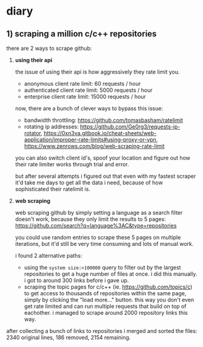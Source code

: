 # diary

## 1) scraping a million c/c++ repositories

there are 2 ways to scrape github:

1. **using their api**

    the issue of using their api is how aggressively they rate limit you.

    - anonymous client rate limit: 60 requests / hour
    - authenticated client rate limit: 5000 requests / hour
    - enterprise client rate limit: 15000 requests / hour

    now, there are a bunch of clever ways to bypass this issue:

    - bandwidth throttling: https://github.com/tomasbasham/ratelimit
    - rotating ip addresses: https://github.com/Ge0rg3/requests-ip-rotator, https://0xn3va.gitbook.io/cheat-sheets/web-application/improper-rate-limits#using-proxy-or-vpn, https://www.zenrows.com/blog/web-scraping-rate-limit

    you can also switch client id's, spoof your location and figure out how their rate limiter works through trial and error.

    but after several attempts i figured out that even with my fastest scraper it'd take me days to get all the data i need, because of how sophisticated their ratelimit is.

2. **web scraping**

    web scraping github by simply setting a language as a search filter doesn't work, because they only limit the results to 5 pages: https://github.com/search?q=language%3AC&type=repositories

    you could use random entries to scrape these 5 pages on multiple iterations, but it'd still be very time consuming and lots of manual work.

   i found 2 alternative paths:

    - using the `system size:>100000` query to filter out by the largest repositories to get a huge number of files at once. i did this manually. i got to around 300 links before i gave up.
    - scraping the topic pages for c/c++ (ie. https://github.com/topics/c) to get access to thousands of repositories within the same page, simply by clicking the "load more..." button. this way you don't even get rate limited and can run multiple requests that build on top of eachother. i managed to scrape around 2000 repository links this way.

after collecting a bunch of links to repositories i merged and sorted the files: 2340 original lines, 186 removed, 2154 remaining.
